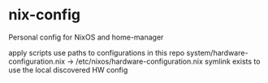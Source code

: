# nix-config
Personal config for NixOS and home-manager

apply scripts use paths to configurations in this repo
system/hardware-configuration.nix -> /etc/nixos/hardware-configuration.nix symlink exists to use the local discovered HW config

